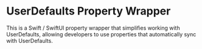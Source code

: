 # UserDefaults Property Wrapper
This is a Swift / SwiftUI property wrapper that simplifies working with UserDefaults, allowing developers to use properties that automatically sync with UserDefaults.
